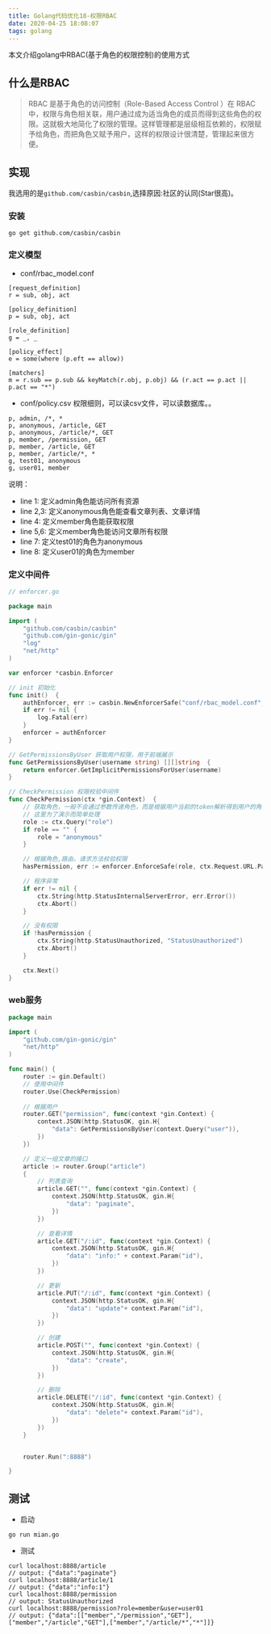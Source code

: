 ```yaml
---
title: Golang代码优化18-权限RBAC
date: 2020-04-25 18:08:07
tags: golang
---
```

本文介绍golang中RBAC(基于角色的权限控制)的使用方式

## 什么是RBAC
>RBAC  是基于角色的访问控制（Role-Based Access Control ）在 RBAC  中，权限与角色相关联，用户通过成为适当角色的成员而得到这些角色的权限。这就极大地简化了权限的管理。这样管理都是层级相互依赖的，权限赋予给角色，而把角色又赋予用户，这样的权限设计很清楚，管理起来很方便。

## 实现
我选用的是`github.com/casbin/casbin`,选择原因:社区的认同(Star很高)。

### 安装
```
go get github.com/casbin/casbin
```

### 定义模型
- conf/rbac_model.conf
```
[request_definition]
r = sub, obj, act

[policy_definition]
p = sub, obj, act

[role_definition]
g = _, _

[policy_effect]
e = some(where (p.eft == allow))

[matchers]
m = r.sub == p.sub && keyMatch(r.obj, p.obj) && (r.act == p.act || p.act == "*")
```

- conf/policy.csv
权限细则，可以读csv文件，可以读数据库。。
```
p, admin, /*, *
p, anonymous, /article, GET
p, anonymous, /article/*, GET
p, member, /permission, GET
p, member, /article, GET
p, member, /article/*, *
g, test01, anonymous
g, user01, member
```
说明：
- line 1: 定义admin角色能访问所有资源
- line 2,3: 定义anonymous角色能查看文章列表、文章详情
- line 4: 定义member角色能获取权限
- line 5,6: 定义member角色能访问文章所有权限
- line 7: 定义test01的角色为anonymous
- line 8: 定义user01的角色为member

### 定义中间件
```go
// enforcer.go

package main

import (
	"github.com/casbin/casbin"
	"github.com/gin-gonic/gin"
	"log"
	"net/http"
)

var enforcer *casbin.Enforcer

// init 初始化
func init()  {
	authEnforcer, err := casbin.NewEnforcerSafe("conf/rbac_model.conf", "conf/policy.csv")
	if err != nil {
		log.Fatal(err)
	}
	enforcer = authEnforcer
}

// GetPermissionsByUser 获取用户权限，用于前端展示
func GetPermissionsByUser(username string) [][]string  {
	return enforcer.GetImplicitPermissionsForUser(username)
}

// CheckPermission 权限校验中间件
func CheckPermission(ctx *gin.Context)  {
    // 获取角色，一般不会通过参数传递角色，而是根据用户当前的token解析得到用户的角色
    // 这里为了演示而简单处理
	role := ctx.Query("role")
	if role == "" {
		role = "anonymous"
	}

    // 根据角色,路由，请求方法校验权限
	hasPermission, err := enforcer.EnforceSafe(role, ctx.Request.URL.Path, ctx.Request.Method)

    // 程序异常
	if err != nil {
		ctx.String(http.StatusInternalServerError, err.Error())
		ctx.Abort()
	}

    // 没有权限
	if !hasPermission {
		ctx.String(http.StatusUnauthorized, "StatusUnauthorized")
		ctx.Abort()
	}

	ctx.Next()
}
```

### web服务

```go
package main

import (
	"github.com/gin-gonic/gin"
	"net/http"
)

func main() {
	router := gin.Default()
    // 使用中间件
    router.Use(CheckPermission)
    
    // 根据用户
	router.GET("permission", func(context *gin.Context) {
		context.JSON(http.StatusOK, gin.H{
			"data": GetPermissionsByUser(context.Query("user")),
		})
	})

    // 定义一组文章的接口
	article := router.Group("article")
	{
        // 列表查询
		article.GET("", func(context *gin.Context) {
			context.JSON(http.StatusOK, gin.H{
				"data": "paginate",
			})
		})

        // 查看详情
		article.GET("/:id", func(context *gin.Context) {
			context.JSON(http.StatusOK, gin.H{
				"data": "info:" + context.Param("id"),
			})
		})

        // 更新
		article.PUT("/:id", func(context *gin.Context) {
			context.JSON(http.StatusOK, gin.H{
				"data": "update"+ context.Param("id"),
			})
		})

        // 创建
		article.POST("", func(context *gin.Context) {
			context.JSON(http.StatusOK, gin.H{
				"data": "create",
			})
		})

        // 删除
		article.DELETE("/:id", func(context *gin.Context) {
			context.JSON(http.StatusOK, gin.H{
				"data": "delete"+ context.Param("id"),
			})
		})
	}


	router.Run(":8888")

}

```

## 测试
- 启动
```
go run mian.go
```

- 测试
```
curl localhost:8888/article
// output: {"data":"paginate"}
curl localhost:8888/article/1
// output: {"data":"info:1"}
curl localhost:8888/permission
// output: StatusUnauthorized
curl localhost:8888/permission?role=member&user=user01
// output: {"data":[["member","/permission","GET"],["member","/article","GET"],["member","/article/*","*"]]}
```